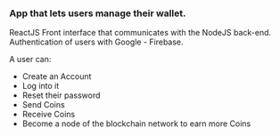 ### App that lets users manage their wallet.

ReactJS Front interface that communicates with the NodeJS back-end.
Authentication of users with Google - Firebase.

A user can:

* Create an Account
* Log into it
* Reset their password
* Send Coins
* Receive Coins
* Become a node of the blockchain network to earn more Coins
